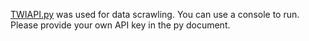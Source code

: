 [TWIAPI.py](https://github.com/ronineume/X-NLP-Project/blob/main/Data_preparation/TWIAPI.py) was used for data scrawling. You can use a console to run.\
Please provide your own API key in the py document.
